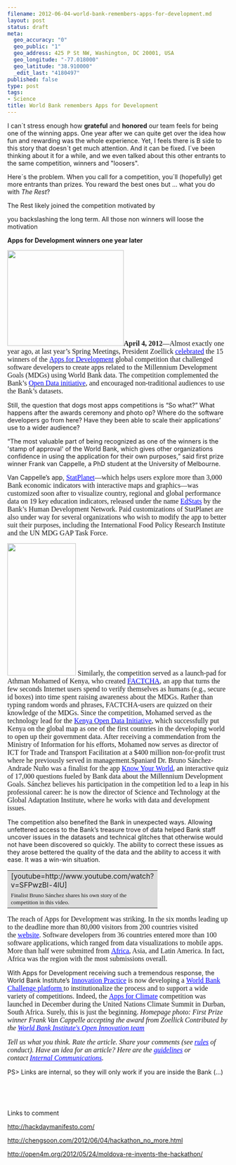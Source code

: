 ```yaml
--- 
filename: 2012-06-04-world-bank-remembers-apps-for-development.md
layout: post
status: draft
meta: 
  geo_accuracy: "0"
  geo_public: "1"
  geo_address: 425 P St NW, Washington, DC 20001, USA
  geo_longitude: "-77.018000"
  geo_latitude: "38.910000"
  _edit_last: "4180497"
published: false
type: post
tags: 
- Science
title: World Bank remembers Apps for Development
---
```

I can´t stress enough how <strong>grateful</strong> and <strong>honored</strong> our team feels for being one of the winning apps. One year after we can quite get over the idea how fun and rewarding was the whole experience. Yet, I feels there is B side to this story that doesn´t get much attention. And it can be fixed. I´ve been thinking about it for a while, and we even talked about this other entrants to the same competition, winners and "loosers".

Here´s the problem. When you call for a competition, you´ll (hopefully) get more entrants than prizes. You reward the best ones but ... what you do with <em>The Rest</em>?

The Rest likely joined the competition motivated by

you backslashing the long term. All those non winners will loose the motivation

<strong>Apps for Development winners one year later</strong>

<span style="font-family:serif;font-size:xx-small;">
</span>

<span style="font-family:serif;font-size:medium;"><img class="size-full wp-image-2343 alignright" title="14225432" src="http://nasonurb.files.wordpress.com/2012/04/14225432.gif" alt="" width="265" height="217" /><span style="font-family:serif;font-size:medium;"><strong>April 4, 2012</strong></span><span style="font-family:serif;font-size:medium;">—Almost exactly one year ago, at last year’s Spring Meetings, President Zoellick </span><a href="http://web.worldbank.org/WBSITE/EXTERNAL/NEWS/0,,contentMDK:22888693~pagePK:34370~piPK:34424~theSitePK:4607,00.html" target="_blank"><span style="color:#0000ff;font-family:serif;font-size:medium;">celebrated</span></a><span style="font-family:serif;font-size:medium;"> the 15 winners of the </span><a href="http://data.worldbank.org/developers/appsfordevelopment" target="_blank"><span style="color:#0000ff;font-family:serif;font-size:medium;">Apps for Development</span></a><span style="font-family:serif;font-size:medium;"> global competition that challenged software developers to create apps related to the Millennium Development Goals (MDGs) using World Bank data. The competition complemented the Bank’s </span><a href="http://data.worldbank.org/" target="_blank"><span style="color:#0000ff;font-family:serif;font-size:medium;">Open Data initiative</span></a><span style="font-family:serif;font-size:medium;">, and encouraged non-traditional audiences to use the Bank’s datasets.</span></span>

Still, the question that dogs most apps competitions is “So what?” What happens after the awards ceremony and photo op? Where do the software developers go from here? Have they been able to scale their applications’ use to a wider audience?

<!--more-->“The most valuable part of being recognized as one of the winners is the 'stamp of approval' of the World Bank, which gives other organizations confidence in using the application for their own purposes,” said first prize winner Frank van Cappelle, a PhD student at the University of Melbourne.

Van Cappelle’s app, <a href="http://www.statsilk.com/maps/statplanet-world-bank-open-data" target="_blank"><span style="color:#0000ff;font-family:serif;font-size:medium;"><span style="text-decoration:underline;">StatPlanet</span></span></a><span style="font-family:serif;font-size:medium;">—which helps users explore more than 3,000 Bank economic indicators with interactive maps and graphics—was customized soon after to visualize country, regional and global performance data on 19 key education indicators, released under the name </span><a href="http://blogs.worldbank.org/education/node/647" target="_blank"><span style="color:#0000ff;font-family:serif;font-size:medium;"><span style="text-decoration:underline;">EdStats</span></span></a><span style="font-family:serif;font-size:medium;"> by the Bank’s Human Development Network. Paid customizations of StatPlanet are also under way for several organizations who wish to modify the app to better suit their purposes, including the International Food Policy Research Institute and the UN MDG GAP Task Force.</span><span style="font-family:serif;font-size:xx-small;">
</span>

<span style="font-family:serif;font-size:medium;"><img class=" wp-image-2344 alignleft" title="14006008" src="http://nasonurb.files.wordpress.com/2012/04/14006008.gif?w=156" alt="" width="156" height="300" />
Similarly, the competition served as a launch-pad for Athman Mohamed of Kenya, who created <a href="http://appsfordevelopment.challengepost.com/submissions/665-factcha-stop-spam-advocate-for-the-mdgs" target="_blank"><span style="color:#0000ff;font-family:serif;font-size:medium;">FACTCHA</span></a><span style="font-family:serif;font-size:medium;">, an app that turns the few seconds Internet users spend to verify themselves as humans (e.g., secure id boxes) into time spent raising awareness about the MDGs. Rather than typing random words and phrases, FACTCHA-users are quizzed on their knowledge of the MDGs. Since the competition, Mohamed served as the technology lead for the </span><a href="http://opendata.go.ke/" target="_blank"><span style="color:#0000ff;font-family:serif;font-size:medium;">Kenya Open Data Initiative</span></a><span style="font-family:serif;font-size:medium;">, which successfully put Kenya on the global map as one of the first countries in the developing world to open up their government data. After receiving a commendation from the Ministry of Information for his efforts, Mohamed now serves as director of ICT for Trade and Transport Facilitation at a $400 million non-for-profit trust where he previously served in management.</span>Spaniard Dr. Bruno Sánchez-Andrade Nuño was a finalist for the app </span><a href="http://www.quiz2015.com/" target="_blank"><span style="color:#0000ff;font-family:serif;font-size:medium;"><span style="text-decoration:underline;">Know Your World</span></span></a><span style="font-family:serif;font-size:medium;">, an interactive quiz of 17,000 questions fueled by Bank data about the Millennium Development Goals. Sánchez believes his participation in the competition led to a leap in his professional career: he is now the director of Science and Technology at the Global Adaptation Institute, where he works with data and development issues.</span>

The competition also benefited the Bank in unexpected ways. Allowing unfettered access to the Bank’s treasure trove of data helped Bank staff uncover issues in the datasets and technical glitches that otherwise would not have been discovered so quickly. The ability to correct these issues as they arose bettered the quality of the data and the ability to access it with ease. It was a win-win situation.
<table border="0" cellspacing="0" cellpadding="0">
<tbody>
<tr valign="top">
<td valign="middle" bgcolor="#DCDCDC" width="272">[youtube=http://www.youtube.com/watch?v=SFPwzBl-4lU]</td>
</tr>
<tr valign="top">
<td valign="middle" bgcolor="#DCDCDC" width="272"><span style="font-family:serif;font-size:small;">Finalist Bruno Sánchez shares his own story of the competition in this video.</span></td>
</tr>
</tbody>
</table>
<span style="font-family:serif;font-size:medium;">The reach of Apps for Development was striking. In the six months leading up to the deadline more than 80,000 visitors from 200 countries visited the </span><a href="http://appsfordevelopment.challengepost.com/" target="_blank"><span style="color:#0000ff;font-family:serif;font-size:medium;"><span style="text-decoration:underline;">website</span></span></a><span style="font-family:serif;font-size:medium;">. Software developers from 36 countries entered more than 100 software applications, which ranged from data visualizations to mobile apps. More than half were submitted from </span><a href="http://web.worldbank.org/WBSITE/EXTERNAL/NEWS/0,,contentMDK:22823055~menuPK:34457~pagePK:34370~piPK:34424~theSitePK:4607,00.html" target="_blank"><span style="color:#0000ff;font-family:serif;font-size:medium;"><span style="text-decoration:underline;">Africa</span></span></a><span style="font-family:serif;font-size:medium;">, Asia, and Latin America. In fact, Africa was the region with the most submissions overall.</span>

With Apps for Development receiving such a tremendous response, the World Bank Institute’s <a href="http://wbi.worldbank.org/wbi/approach/innovation" target="_blank"><span style="color:#0000ff;font-family:serif;font-size:medium;"><span style="text-decoration:underline;">Innovation Practice</span></span></a><span style="font-family:serif;font-size:medium;"> is now developing a </span><a href="http://www.worldbank.org/challenge" target="_blank"><span style="color:#0000ff;font-family:serif;font-size:medium;"><span style="text-decoration:underline;">World Bank Challenge platform </span></span></a><span style="font-family:serif;font-size:medium;">to institutionalize the process and to support a wide variety of competitions. Indeed, the </span><a href="http://intranet.worldbank.org/WBSITE/INTRANET/INTRANETHOME/0,,contentMDK:23061893~menuPK:64140059~pagePK:6426483~piPK:6402841~theSitePK:86048,00.html" target="_blank"><span style="color:#0000ff;font-family:serif;font-size:medium;"><span style="text-decoration:underline;">Apps for Climate</span></span></a><span style="font-family:serif;font-size:medium;"> competition was launched in December during the United Nations Climate Summit in Durban, South Africa. Surely, this is just the beginning.
</span><span style="font-family:serif;font-size:medium;"><em>
Homepage photo: First Prize winner Frank Van Cappelle accepting the award from Zoellick</em></span><span style="font-family:serif;font-size:medium;">
</span><span style="font-family:serif;font-size:medium;"><em>
Contributed by the </em></span><a href="http://wbi.worldbank.org/wbi/content/open-innovation" target="_blank"><span style="color:#0000ff;font-family:serif;font-size:medium;"><em><span style="text-decoration:underline;">World Bank Institute's Open Innovation team</span></em></span></a><span style="font-family:serif;font-size:medium;"> </span>

<span style="font-family:serif;font-size:medium;"><em>Tell us what you think. Rate the article. Share your comments (see </em></span><a href="http://intranet.worldbank.org/WBSITE/INTRANET/INTERCOMM/0,,contentMDK:21195805~pagePK:64141015~piPK:87972~theSitePK:86000,00.html" target="_blank"><span style="color:#0000ff;font-family:serif;font-size:medium;"><em><span style="text-decoration:underline;">rules</span></em></span></a><span style="font-family:serif;font-size:medium;"><em> of conduct). Have an idea for an article? Here are the </em></span><a href="http://intranet.worldbank.org/WBSITE/INTRANET/INTERCOMM/0,,contentMDK:21179673~pagePK:64141015~piPK:87972~theSitePK:86000,00.html" target="_blank"><span style="color:#0000ff;font-family:serif;font-size:medium;"><em><span style="text-decoration:underline;">guidelines</span></em></span></a><span style="font-family:serif;font-size:medium;"><em> or contact </em></span><a href="mailto:Internal%20Communications" target="_blank"><span style="color:#0000ff;font-family:serif;font-size:medium;"><em><span style="text-decoration:underline;">Internal Communications</span></em></span></a><span style="font-family:serif;font-size:medium;"><em>.</em></span>

PS&gt; Links are internal, so they will only work if you are inside the Bank (...)

&nbsp;

&nbsp;

Links to comment

http://hackdaymanifesto.com/

http://chengsoon.com/2012/06/04/hackathon_no_more.html

http://open4m.org/2012/05/24/moldova-re-invents-the-hackathon/

&nbsp;
